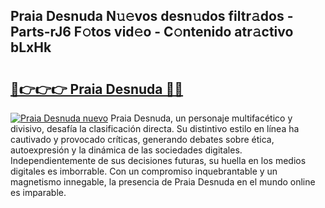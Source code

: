 ## Praia Desnuda N𝚞𝚎vos desn𝚞dos filtr𝚊dos - Parts-rJ6 F𝚘tos vid𝚎o - C𝚘ntenido atr𝚊ctivo bLxHk

# <h2><a href="http://mb5r8c3.tromn.icu/?c=Praia+Desnuda">🔗👉👉👉 Praia Desnuda 🔗🔗</a></h2>

[![Praia Desnuda nuevo](https://i.imgur.com/pEAQMta.gif)](http://mb5r8c3.tromn.icu/?c=Praia+Desnuda)
Praia Desnuda, un personaje multifacético y divisivo, desafía la clasificación directa. Su distintivo estilo en línea ha cautivado y provocado críticas, generando debates sobre ética, autoexpresión y la dinámica de las sociedades digitales. Independientemente de sus decisiones futuras, su huella en los medios digitales es imborrable. Con un compromiso inquebrantable y un magnetismo innegable, la presencia de Praia Desnuda en el mundo online es imparable.
